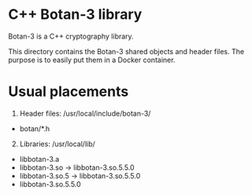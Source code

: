 # C++ Botan-3 library

Botan-3 is a C++ cryptography library.

This directory contains the Botan-3 shared objects and header files. The purpose is to easily put them in a Docker container.

# Usual placements

1. Header files: /usr/local/include/botan-3/
- botan/\*.h
2. Libraries: /usr/local/lib/
- libbotan-3.a
- libbotan-3.so -> libbotan-3.so.5.5.0
- libbotan-3.so.5 -> libbotan-3.so.5.5.0
- libbotan-3.so.5.5.0
